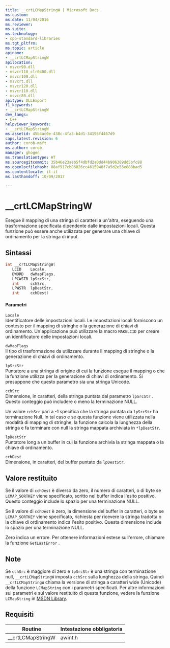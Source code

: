 ```yaml
---
title: __crtLCMapStringW | Microsoft Docs
ms.custom: 
ms.date: 11/04/2016
ms.reviewer: 
ms.suite: 
ms.technology:
- cpp-standard-libraries
ms.tgt_pltfrm: 
ms.topic: article
apiname:
- __crtLCMapStringW
apilocation:
- msvcr90.dll
- msvcr110_clr0400.dll
- msvcr100.dll
- msvcrt.dll
- msvcr120.dll
- msvcr110.dll
- msvcr80.dll
apitype: DLLExport
f1_keywords:
- __crtLCMapStringW
dev_langs:
- C++
helpviewer_keywords:
- __crtLCMapStringW
ms.assetid: 45b4ac0e-438c-4fa3-b4d1-34195f4467d9
caps.latest.revision: 6
author: corob-msft
ms.author: corob
manager: ghogen
ms.translationtype: HT
ms.sourcegitcommit: 35b46e23aeb5f4dbfd2a0dd44b906389dd5bfc88
ms.openlocfilehash: 88af917cb86826cc4615948f7a5d2e53e888bad5
ms.contentlocale: it-it
ms.lasthandoff: 10/09/2017

---
```

# <a name="crtlcmapstringw"></a>__crtLCMapStringW
Esegue il mapping di una stringa di caratteri a un'altra, eseguendo una trasformazione specificata dipendente dalle impostazioni locali. Questa funzione può essere anche utilizzata per generare una chiave di ordinamento per la stringa di input.  
  
## <a name="syntax"></a>Sintassi  
  
```cpp  
int __crtLCMapStringW(  
   LCID    Locale,  
   DWORD   dwMapFlags,  
   LPCWSTR lpSrcStr,  
   int     cchSrc,  
   LPWSTR  lpDestStr,  
   int     cchDest)  
```  
  
#### <a name="parameters"></a>Parametri  
 `Locale`  
 Identificatore delle impostazioni locali. Le impostazioni locali forniscono un contesto per il mapping di stringhe o la generazione di chiavi di ordinamento. Un'applicazione può utilizzare la macro `MAKELCID` per creare un identificatore delle impostazioni locali.  
  
 `dwMapFlags`  
 Il tipo di trasformazione da utilizzare durante il mapping di stringhe o la generazione di chiavi di ordinamento.  
  
 `lpSrcStr`  
 Puntatore a una stringa di origine di cui la funzione esegue il mapping o che la funzione utilizza per la generazione di chiavi di ordinamento. Si presuppone che questo parametro sia una stringa Unicode.  
  
 `cchSrc`  
 Dimensione, in caratteri, della stringa puntata dal parametro `lpSrcStr` . Questo conteggio può includere o meno la terminazione NULL.  
  
 Un valore `cchSrc` pari a -1 specifica che la stringa puntata da `lpSrcStr` ha terminazione Null. In tal caso e se questa funzione viene utilizzata nella modalità di mapping di stringhe, la funzione calcola la lunghezza della stringa e fa terminare con null la stringa mappata archiviata in `*lpDestStr`.  
  
 `lpDestStr`  
 Puntatore long a un buffer in cui la funzione archivia la stringa mappata o la chiave di ordinamento.  
  
 `cchDest`  
 Dimensione, in caratteri, del buffer puntato da `lpDestStr`.  
  
## <a name="return-value"></a>Valore restituito  
 Se il valore di `cchDest` è diverso da zero, il numero di caratteri, o di byte se `LCMAP_SORTKEY` viene specificato, scritto nel buffer indica l'esito positivo. Questo conteggio include lo spazio per una terminazione NULL.  
  
 Se il valore di `cchDest` è zero, la dimensione del buffer in caratteri, o byte se `LCMAP_SORTKEY` viene specificato, richiesta per ricevere la stringa tradotta o la chiave di ordinamento indica l'esito positivo. Questa dimensione include lo spazio per una terminazione NULL.  
  
 Zero indica un errore. Per ottenere informazioni estese sull'errore, chiamare la funzione `GetLastError` .  
  
## <a name="remarks"></a>Note  
 Se `cchSrc` è maggiore di zero e `lpSrcStr` è una stringa con terminazione null, `__crtLCMapStringW` imposta `cchSrc` sulla lunghezza della stringa. Quindi `__crtLCMapStringW` chiama la versione di stringa a caratteri wide (Unicode) della funzione `LCMapString` con i parametri specificati. Per altre informazioni sui parametri e sul valore restituito di questa funzione, vedere la funzione `LCMapString` in [MSDN Library](http://go.microsoft.com/fwlink/?linkID=150542).  
  
## <a name="requirements"></a>Requisiti  
  
|Routine|Intestazione obbligatoria|  
|-------------|---------------------|  
|__crtLCMapStringW|awint.h|
